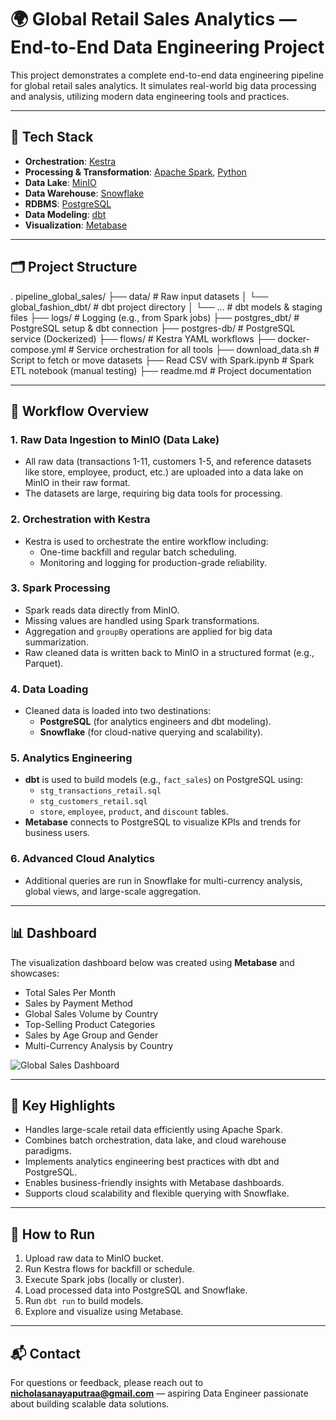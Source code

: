 # 🌍 Global Retail Sales Analytics — End-to-End Data Engineering Project

This project demonstrates a complete end-to-end data engineering pipeline for global retail sales analytics. It simulates real-world big data processing and analysis, utilizing modern data engineering tools and practices.

---

## 🧰 Tech Stack

- **Orchestration**: [Kestra](https://kestra.io/)
- **Processing & Transformation**: [Apache Spark](https://spark.apache.org/), [Python](https://www.python.org/)
- **Data Lake**: [MinIO](https://min.io/)
- **Data Warehouse**: [Snowflake](https://www.snowflake.com/)
- **RDBMS**: [PostgreSQL](https://www.postgresql.org/)
- **Data Modeling**: [dbt](https://www.getdbt.com/)
- **Visualization**: [Metabase](https://www.metabase.com/)

---

## 🗂️ Project Structure
.
pipeline_global_sales/
├── data/ # Raw input datasets
│ └── global_fashion_dbt/ # dbt project directory
│ └── ... # dbt models & staging files
├── logs/ # Logging (e.g., from Spark jobs)
├── postgres_dbt/ # PostgreSQL setup & dbt connection
├── postgres-db/ # PostgreSQL service (Dockerized)
├── flows/ # Kestra YAML workflows
├── docker-compose.yml # Service orchestration for all tools
├── download_data.sh # Script to fetch or move datasets
├── Read CSV with Spark.ipynb # Spark ETL notebook (manual testing)
├── readme.md # Project documentation

---

## 🔁 Workflow Overview

### 1. **Raw Data Ingestion to MinIO (Data Lake)**
- All raw data (transactions 1-11, customers 1-5, and reference datasets like store, employee, product, etc.) are uploaded into a data lake on MinIO in their raw format.
- The datasets are large, requiring big data tools for processing.

### 2. **Orchestration with Kestra**
- Kestra is used to orchestrate the entire workflow including:
  - One-time backfill and regular batch scheduling.
  - Monitoring and logging for production-grade reliability.

### 3. **Spark Processing**
- Spark reads data directly from MinIO.
- Missing values are handled using Spark transformations.
- Aggregation and `groupBy` operations are applied for big data summarization.
- Raw cleaned data is written back to MinIO in a structured format (e.g., Parquet).

### 4. **Data Loading**
- Cleaned data is loaded into two destinations:
  - **PostgreSQL** (for analytics engineers and dbt modeling).
  - **Snowflake** (for cloud-native querying and scalability).

### 5. **Analytics Engineering**
- **dbt** is used to build models (e.g., `fact_sales`) on PostgreSQL using:
  - `stg_transactions_retail.sql`
  - `stg_customers_retail.sql`
  - `store`, `employee`, `product`, and `discount` tables.
- **Metabase** connects to PostgreSQL to visualize KPIs and trends for business users.

### 6. **Advanced Cloud Analytics**
- Additional queries are run in Snowflake for multi-currency analysis, global views, and large-scale aggregation.

---

## 📊 Dashboard

The visualization dashboard below was created using **Metabase** and showcases:

- Total Sales Per Month
- Sales by Payment Method
- Global Sales Volume by Country
- Top-Selling Product Categories
- Sales by Age Group and Gender
- Multi-Currency Analysis by Country

![Global Sales Dashboard](https://user-images.githubusercontent.com/12345678/171234567-abc12345-xyz890.jpg)

---

## 📌 Key Highlights

- Handles large-scale retail data efficiently using Apache Spark.
- Combines batch orchestration, data lake, and cloud warehouse paradigms.
- Implements analytics engineering best practices with dbt and PostgreSQL.
- Enables business-friendly insights with Metabase dashboards.
- Supports cloud scalability and flexible querying with Snowflake.

---

## 🚀 How to Run

1. Upload raw data to MinIO bucket.
2. Run Kestra flows for backfill or schedule.
3. Execute Spark jobs (locally or cluster).
4. Load processed data into PostgreSQL and Snowflake.
5. Run `dbt run` to build models.
6. Explore and visualize using Metabase.

---

## 📬 Contact

For questions or feedback, please reach out to **nicholasanayaputraa@gmail.com** — aspiring Data Engineer passionate about building scalable data solutions.
